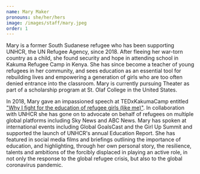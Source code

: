 ```yaml
---
name: Mary Maker
pronouns: she/her/hers
image: /images/staff/mary.jpeg
order: 1
---
```


Mary is a former South Sudanese refugee who has been supporting UNHCR, the UN Refugee Agency, since 2018. After fleeing her war-torn country as a child, she found security and hope in attending school in Kakuma Refugee Camp in Kenya. She has since become a teacher of young refugees in her community, and sees education as an essential tool for rebuilding lives and empowering a generation of girls who are too often denied entrance into the classroom. Mary is currently pursuing Theater as part of a scholarship program at St. Olaf College in the United States.

In 2018, Mary gave an impassioned speech at TEDxKakumaCamp entitled ["Why I fight for the education of refugee girls (like me)"](https://www.ted.com/talks/mary_maker_why_i_fight_for_the_education_of_refugee_girls_like_me). In collaboration with UNHCR she has gone on to advocate on behalf of refugees on multiple global platforms including Sky News and ABC News. Mary has spoken at international events including Global GoalsCast and the Girl Up Summit and supported the launch of UNHCR's annual Education Report. She has featured in social media films and briefings outlining the importance of education, and highlighting, through her own personal story, the resilience, talents and ambitions of the forcibly displaced in playing an active role, in not only the response to the global refugee crisis, but also to the global coronavirus pandemic.

